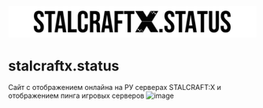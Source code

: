![](https://github.com/Art3mLapa/stalcraftx.status/blob/main/public/assets/banner_logo.svg)
# stalcraftx.status
Сайт с отображением онлайна на РУ серверах STALCRAFT:X и отображением пинга игровых серверов
<img width="2126" height="1319" alt="image" src="https://github.com/user-attachments/assets/8eece2c5-7bd4-4c61-b175-5ffd395e3475" />

